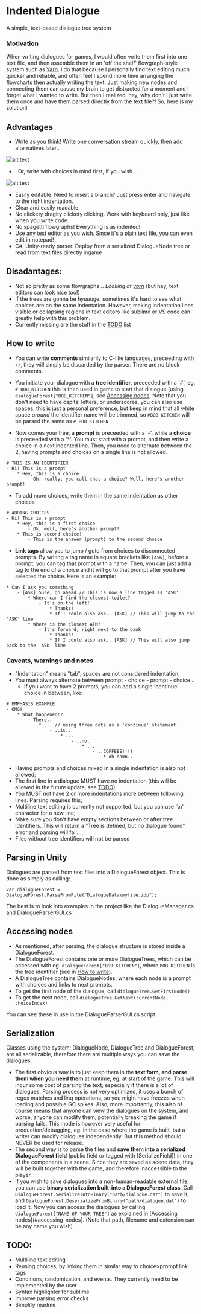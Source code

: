 # Indented Dialogue

A simple, text-based dialogue tree system

### Motivation

When writing dialogues for games, I would often write them first into one text file, and then assemble them in an 'off the shelf' flowgraph-style system such as [Yarn](https://github.com/InfiniteAmmoInc/Yarn). I do that because I personally find text editing much quicker and reliable, and often feel I spend more time arranging the flowcharts then actually writing the text. Just making new nodes and connecting them can cause my brain to get distracted for a moment and I forget what I wanted to write. But then I realized, hey, why don't I just write them once and have them parsed directly from the text file?!  So, here is my solution!

## Advantages
- Write as you think! Write one conversation stream quickly, then add alternatives later..

![alt text](https://i.imgur.com/lqrGSMC.gif "Write as you think")

- ..Or, write with choices in mind first, if you wish..

![alt text](https://i.imgur.com/KZd7nkl.gif "Write as you choose")

- Easily editable. Need to insert a branch? Just press enter and navigate to the right indentation.
- Clear and easily readable.
- No clickety dragity clickety clicking. Work with keyboard only, just like when you write code.
- No spagetti flowgraphs! Everything is as indented!
- Use any text editor as you wish. Since it's a plain text file, you can even edit in notepad!
- C#, Unity-ready parser. Deploy from a serialized DialogueNode tree or read from text files directly ingame

## Disadantages:
- Not so pretty as some flowgraphs .. *Looking at [yarn](https://github.com/InfiniteAmmoInc/Yarn)* (but hey, text editors can look nice too!)
- If the trees are gonna be hyuuuge, sometimes it's hard to see what choices are on the same indentation. However, making indentation lines visible or collapsing regions in text editors like sublime or VS code can greatly help with this problem.
- Currently missing are the stuff in the [TODO](#todo) list


## How to write
- You can write __comments__ similarily to C-like languages, preceeding with ```//```, they will simply be discarded by the parser. There are no block comments.

- You initiate your dialogue with a __tree identifier__, preceeded with a '#', eg. ```# BOB_KITCHEN``` this is then used in game to start that dialogue (using ```dialogueForest["BOB_KITCHEN"]```, see [Accessing nodes](#accessing-nodes). Note that you don't need to have capital letters, or underscores, you can also use spaces, this is just a personal preference, but keep in mind that all white space *around* the identifier name will be trimmed, so ```#BOB KITCHEN``` will be parsed the same as ```# BOB KITCHEN   ```.

- Now comes your tree, a __prompt__ is preceeded with a '-', while a __choice__ is preceeded with a '*'. You must start with a prompt, and then write a choice in a next indented line. Then, you need to alternate between the 2, having prompts and choices on a single line is not allowed.

```
# THIS IS AN IDENTIFIER
- Hi! This is a prompt
	* Hey, this is a choice
		- Oh, really, you call that a choice? Well, here's another prompt!
  ```
  
- To add more choices, write them in the same indentation as other choices

```
# ADDING CHOICES
- Hi! This is a prompt
	* Hey, this is a first choice
		- Ok, well, here's another prompt!
	* This is second choice!
		- This is the answer (prompt) to the second choice
```

- __Link tags__ allow you to jump / goto from choices to disconnected prompts. By writing a tag name in square brackets like ```[ASK]```, before a prompt, you can tag that prompt with a name. Then, you can just add a tag to the end of a choice and it will go to that prompt after you have selected the choice. Here is an example:

```
* Can I ask you something
	- [ASK] Sure, go ahead // This is now a line tagged as 'ASK'
		* Where can I find the closest toilet?
			- It's on the left!
				* Thanks!
				* If I could also ask.. [ASK] // This will jump to the 'ASK' line
		* Where is the closest ATM?
			- It's forward, right next to the bank
				* Thanks!
				* If I could also ask.. [ASK] // This will also jump back to the 'ASK' line
```

### Caveats, warnings and notes
- "Indentation" means "tab", spaces are not considered indentation;
- You must always alternate between prompt - choice - prompt - choice ..
	- If you want to have 2 prompts, you can add a single 'continue' choice in between, like:
```
# EMPHASIS EXAMPLE
- OMG!
	* What happened!?
		- There..
			* ... // using three dots as a 'continue' statement
				- ..is..
					* ...
						- ..no..
							* ...
								- ..COFFEEE!!!!
									* oh damn..
```
- Having prompts and choices mixed in a single indentation is also not allowed;
- The first line in a dialogue MUST have no indentation (this will be allowed in the future update, see [TODO](#todo));
- You MUST not have 2 or more indentations more between following lines. Parsing requires this;
- Multiline text editing is currently not supported, but you can use '\n' character for a new line;
- Make sure you don't have empty sections between or after tree identifiers. This will return a "Tree is defined, but no dialogue found" error and parsing will fail.
- Files without tree identifiers will not be parsed

## Parsing in Unity
Dialogues are parsed from text files into a DialogueForest object. This is done as simply as calling:
```
var dialogueForest = DialogueForest.ParseFromFile("DialogueData\myfile.idp");
```
The best is to look into examples in the project like the DialogueManager.cs and DialogueParserGUI.cs

## Accessing nodes
- As mentioned, after parsing, the dialogue structure is stored inside a DialogueForest. 
- The DialogueForest contains one or more DialogueTrees, which can be accessed with eg. ```dialogueForest["BOB KITCHEN"]```, where ```BOB KITCHEN``` is the tree identifier (see in [How to write](#how-to-write)).
- A DialogueTree contains DialogueNodes, where each node is a prompt with choices and links to next prompts.
- To get the first node of the dialogue, call ```dialogueTree.GetFirstNode()```
- To get the next node, call ```dialogueTree.GetNext(currentNode, choiceIndex)```

You can see these in use in the DialogueParserGUI.cs script

## Serialization
Classes using the system: DialogueNode, DialogueTree and DialogueForest, are all serializable, therefore there are multiple ways you can save the dialogues:
- The first obvious way is to just keep them in the **text form, and parse them when you need them** at runtime, eg. at start of the game. This will incur some cost of parsing the text, especially if there is a lot of dialogues. Parsing process is not very optimized, it uses a bunch of regex matches and linq operations, so you might have freezes when loading and possible GC spikes. Also, more importantly, this also of course means that anyone can view the dialogues on the system, and worse, anyone can modify them, potentially breaking the game if parsing fails. This mode is however very useful for production/debugging, eg. in the case where the game is built, but a writer can modify dialogues independently. But this method should NEVER be used for release.
- The second way is to parse the files and **save them into a serialized DialogueForest field** (public field or tagged with [SerializeField]) in one of the components in a scene. Since they are saved as scene data, they will be built together with the game, and therefore inaccessible to the player.
- If you wish to save dialogues into a non-human-readable external file, you can use **binary serialization built-into a DialogueForest class**. Call ```DialogueForest.SerializeIntoBinary("path/dialogue.dat")``` to save it, and ```DialogueForest.DeserializeFromBinary("path/dialogue.dat")``` to load it. Now you can access the dialogues by calling ```dialogueForest["NAME OF YOUR TREE"]``` as explained in [Accessing nodes](#accessing-nodes]. (Note that path, filename and extension can be any name you wish)

## TODO:
- Multiline text editing
- Reusing choices, by linking them in similar way to choice>prompt link tags
- Conditions, randomization, and events. They currently need to be implemented by the user
- Syntax highlighter for sublime
- Improve parsing error checks
- Simplify readme
